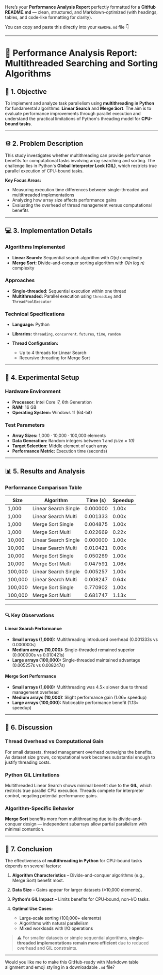 Here’s your **Performance Analysis Report** perfectly formatted for a **GitHub README.md** — clean, structured, and Markdown-optimized (with headings, tables, and code-like formatting for clarity).

You can copy and paste this directly into your `README.md` file 👇

---

# 🧠 Performance Analysis Report: Multithreaded Searching and Sorting Algorithms

## 📌 1. Objective

To implement and analyze task parallelism using **multithreading in Python** for fundamental algorithms: **Linear Search** and **Merge Sort**.
The aim is to evaluate performance improvements through parallel execution and understand the practical limitations of Python's threading model for **CPU-bound tasks**.

---

## ⚙️ 2. Problem Description

This study investigates whether multithreading can provide performance benefits for computational tasks involving array searching and sorting.
The challenge lies in Python's **Global Interpreter Lock (GIL)**, which restricts true parallel execution of CPU-bound tasks.

**Key Focus Areas:**

* Measuring execution time differences between single-threaded and multithreaded implementations
* Analyzing how array size affects performance gains
* Evaluating the overhead of thread management versus computational benefits

---

## 💻 3. Implementation Details

### **Algorithms Implemented**

* **Linear Search:** Sequential search algorithm with *O(n)* complexity
* **Merge Sort:** Divide-and-conquer sorting algorithm with *O(n log n)* complexity

### **Approaches**

* **Single-threaded:** Sequential execution within one thread
* **Multithreaded:** Parallel execution using `threading` and `ThreadPoolExecutor`

### **Technical Specifications**

* **Language:** Python
* **Libraries:** `threading`, `concurrent.futures`, `time`, `random`
* **Thread Configuration:**

  * Up to 4 threads for Linear Search
  * Recursive threading for Merge Sort

---

## 🧩 4. Experimental Setup

### **Hardware Environment**

* **Processor:** Intel Core i7, 6th Generation
* **RAM:** 16 GB
* **Operating System:** Windows 11 (64-bit)

### **Test Parameters**

* **Array Sizes:** 1,000 · 10,000 · 100,000 elements
* **Data Generation:** Random integers between 1 and *(size × 10)*
* **Target Selection:** Middle element of each array
* **Performance Metric:** Execution time (seconds)

---

## 📊 5. Results and Analysis

### **Performance Comparison Table**

| Size    | Algorithm            | Time (s) | Speedup |
| ------- | -------------------- | -------- | ------- |
| 1,000   | Linear Search Single | 0.000000 | 1.00x   |
| 1,000   | Linear Search Multi  | 0.001333 | 0.00x   |
| 1,000   | Merge Sort Single    | 0.004875 | 1.00x   |
| 1,000   | Merge Sort Multi     | 0.022669 | 0.22x   |
| 10,000  | Linear Search Single | 0.000000 | 1.00x   |
| 10,000  | Linear Search Multi  | 0.010421 | 0.00x   |
| 10,000  | Merge Sort Single    | 0.050269 | 1.00x   |
| 10,000  | Merge Sort Multi     | 0.047591 | 1.06x   |
| 100,000 | Linear Search Single | 0.005257 | 1.00x   |
| 100,000 | Linear Search Multi  | 0.008247 | 0.64x   |
| 100,000 | Merge Sort Single    | 0.770902 | 1.00x   |
| 100,000 | Merge Sort Multi     | 0.681747 | 1.13x   |

---

### 🔍 Key Observations

#### **Linear Search Performance**

* **Small arrays (1,000):** Multithreading introduced overhead (0.001333s vs 0.000000s)
* **Medium arrays (10,000):** Single-threaded remained superior (0.000000s vs 0.010421s)
* **Large arrays (100,000):** Single-threaded maintained advantage (0.005257s vs 0.008247s)

#### **Merge Sort Performance**

* **Small arrays (1,000):** Multithreading was 4.5× slower due to thread management overhead
* **Medium arrays (10,000):** Slight performance gain (1.06× speedup)
* **Large arrays (100,000):** Noticeable performance benefit (1.13× speedup)

---

## 🧠 6. Discussion

### **Thread Overhead vs Computational Gain**

For small datasets, thread management overhead outweighs the benefits.
As dataset size grows, computational work becomes substantial enough to justify threading costs.

### **Python GIL Limitations**

Multithreaded Linear Search shows minimal benefit due to the **GIL**, which restricts true parallel CPU execution.
Threads compete for interpreter control, negating potential performance gains.

### **Algorithm-Specific Behavior**

**Merge Sort** benefits more from multithreading due to its divide-and-conquer design —
independent subarrays allow partial parallelism with minimal contention.

---

## 🏁 7. Conclusion

The effectiveness of **multithreading in Python** for CPU-bound tasks depends on several factors:

1. **Algorithm Characteristics** – Divide-and-conquer algorithms (e.g., Merge Sort) benefit most.
2. **Data Size** – Gains appear for larger datasets (≥10,000 elements).
3. **Python’s GIL Impact** – Limits benefits for CPU-bound, non-I/O tasks.
4. **Optimal Use Cases:**

   * Large-scale sorting (100,000+ elements)
   * Algorithms with natural parallelism
   * Mixed workloads with I/O operations

> ⚠️ For smaller datasets or simple sequential algorithms, **single-threaded implementations remain more efficient** due to reduced overhead and GIL constraints.

---

Would you like me to make this GitHub-ready with Markdown table alignment and emoji styling in a downloadable `.md` file?
